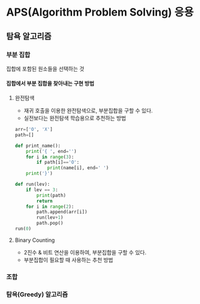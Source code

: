 ﻿# APS(Algorithm Problem Solving) 응용

## 탐욕 알고리즘

### 부분 집합

집합에 포함된 원소들을 선택하는 것

#### 집합에서 부분 집합을 찾아내는 구현 방법

1. 완전탐색

   - 재귀 호출을 이용한 완전탐색으로, 부분집합을 구할 수 있다.
   - 실전보다는 완전탐색 학습용으로 추천하는 방법

   ```py
   arr=['O', 'X']
   path=[]

   def print_name():
       print('{ ', end='')
       for i in range(3):
           if path[i]=='O':
               print(name[i], end=' ')
       print('}')

   def run(lev):
       if lev == 3:
           print(path)
           return
       for i in range(2):
           path.append(arr[i])
           run(lev+1)
           path.pop()
   run(0)
   ```

2. Binary Counting
   - 2진수 & 비트 연산을 이용하여, 부분집합을 구할 수 있다.
   - 부분집합이 필요할 때 사용하는 추천 방법

### 조합

### 탐욕(Greedy) 알고리즘
